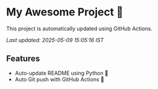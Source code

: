 # My Awesome Project 🚀

This project is automatically updated using GitHub Actions.

_Last updated: 2025-05-09 15:05:16 IST_

## Features
- Auto-update README using Python 🐍
- Auto Git push with GitHub Actions 🤖
